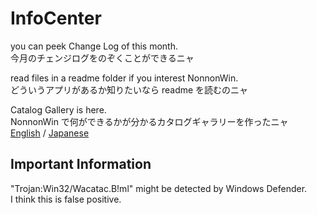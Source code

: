 # InfoCenter
you can peek Change Log of this month.<br>
今月のチェンジログをのぞくことができるニャ<br>

read files in a readme folder if you interest NonnonWin.<br>
どういうアプリがあるか知りたいなら readme を読むのニャ<br>

Catalog Gallery is here.<br>
NonnonWin で何ができるかが分かるカタログギャラリーを作ったニャ<br>
<a href="http://cheznonnon.web.fc2.com/nonnon_win/ui/ui_en.html" target="_blank" class="nonnon">English</a>
 / 
<a href="http://cheznonnon.web.fc2.com/nonnon_win/ui/ui_ja.html" class="nonnon">Japanese</a><br>


## Important Information

"Trojan:Win32/Wacatac.B!ml" might be detected by Windows Defender.<br>
I think this is false positive.<br>
